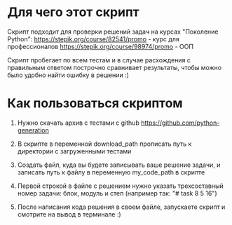 # Для чего этот скрипт

Скрипт подходит для проверки решений задач на курсах "Поколение Python":
https://stepik.org/course/82541/promo - курс для профессионалов
https://stepik.org/course/98974/promo - ООП

Скрипт пробегает по всем тестам и в случае расхождения с правильным ответом построчно сравнивает результаты, чтобы можно было удобно найти ошибку в решении :)

# Как пользоваться скриптом

1. Нужно скачать архив с тестами с github https://github.com/python-generation

2. В скрипте в переменной download_path прописать путь к директории с загруженными тестами

3. Создать файл, куда вы будете записывать ваше решение задачи, и записать путь к файлу в переменную my_code_path в скрипте

4. Первой строкой в файле с решением нужно указать трехсоставный номер задачи: блок, модуль и степ (например так: "# task 8 5 16")

5. После написания кода решения в своем файле, запускаете скрипт и смотрите на вывод в терминале :)
